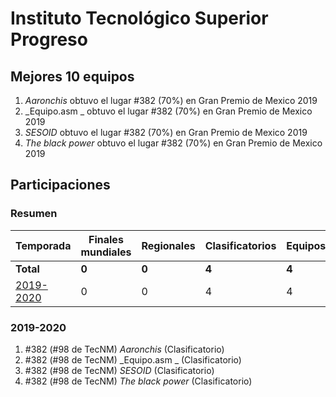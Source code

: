 # Instituto Tecnológico Superior Progreso

## Mejores 10 equipos

1. _Aaronchis_ obtuvo el lugar #382 (70%) en Gran Premio de Mexico 2019
1. _Equipo.asm _ obtuvo el lugar #382 (70%) en Gran Premio de Mexico 2019
1. _SESOID_ obtuvo el lugar #382 (70%) en Gran Premio de Mexico 2019
1. _The black power_ obtuvo el lugar #382 (70%) en Gran Premio de Mexico 2019

## Participaciones

### Resumen

| Temporada | Finales mundiales | Regionales | Clasificatorios | Equipos |
| --- | --- | --- | --- | --- |
| **Total** | **0** | **0** | **4** | **4** |
| [2019-2020](#2019-2020) | 0 | 0 | 4 | 4 |

### 2019-2020

1. #382 (#98 de TecNM) _Aaronchis_ (Clasificatorio)
1. #382 (#98 de TecNM) _Equipo.asm _ (Clasificatorio)
1. #382 (#98 de TecNM) _SESOID_ (Clasificatorio)
1. #382 (#98 de TecNM) _The black power_ (Clasificatorio)



